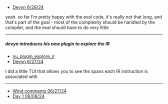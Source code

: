 
- [Devyn 6/28/24](https://discord.com/channels/601130461678272522/683070703716925568/1256440729082007572)

yeah. so far I'm pretty happy with the eval code, it's really not that long, and that's part of the goal - most of the complexity should be handled by the compiler, and the eval should have to do very little

---

##### devyn introduces his new plugin to explore the IR 

- [nu_plugin_explore_ir](https://github.com/devyn/nu_plugin_explore_ir)
- [Devyn 6/27/24](https://discord.com/channels/601130461678272522/683070703716925568/1256074727571718266)

I did a little TUI that allows you to see the spans each IR instruction is associated with

---
- [Wind comments 06/27/24](https://discord.com/channels/601130461678272522/683070703716925568/1255824207405645875)
- [Day 1 06/08/24](https://discord.com/channels/601130461678272522/683070703716925568/1249256505564463116)
